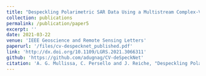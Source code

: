 ```yaml
---
title: "Despeckling Polarimetric SAR Data Using a Multistream Complex-Valued Fully Convolutional Network"
collection: publications
permalink: /publication/paper5
excerpt: ''
date: 2021-03-22
venue: 'IEEE Geoscience and Remote Sensing Letters'
paperurl: '/files/cv-despecknet_published.pdf'
link: 'http://dx.doi.org/10.1109/LGRS.2021.3066311'
github: 'https://github.com/adugnag/CV-deSpeckNet'
citation: 'A. G. Mullissa, C. Persello and J. Reiche, "Despeckling Polarimetric SAR Data Using a Multistream Complex-Valued Fully Convolutional Network," in IEEE Geoscience and Remote Sensing Letters, vol. 19, pp. 1-5, 2022'
---
```

